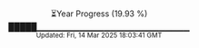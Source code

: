 <p align="center">
⏳Year Progress (19.93 %)<br>
█████▁▁▁▁▁▁▁▁▁▁▁▁▁▁▁▁▁▁▁▁▁▁▁▁▁ <br>
<sub>Updated: Fri, 14 Mar 2025 18:03:41 GMT</sub>
</p>

